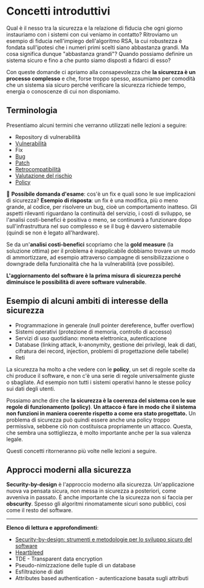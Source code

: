 # Concetti introduttivi

Qual è il nesso tra la sicurezza e la relazione di fiducia che ogni giorno instauriamo con i sistemi con cui veniamo in contatto? Ritroviamo un esempio di fiducia nell'impiego dell'algoritmo RSA, la cui robustezza è fondata sull'ipotesi che i numeri primi scelti siano abbastanza grandi. Ma cosa significa dunque "abbastanza grandi"? Quando possiamo definire un sistema sicuro e fino a che punto siamo disposti a fidarci di esso?

Con queste domande ci apriamo alla consapevolezza che **la sicurezza è un processo complesso** e che, forse troppo spesso, assumiamo per comodità che un sistema sia sicuro perché verificare la sicurezza richiede tempo, energia o conoscenze di cui non disponiamo.

## Terminologia

Presentiamo alcuni termini che verranno utilizzati nelle lezioni a seguire:

- Repository di vulnerabilità
- [Vulnerabilità](https://en.wikipedia.org/wiki/Vulnerability_(computing))
- Fix
- [Bug](https://en.wikipedia.org/wiki/Software_bug)
- [Patch](https://en.wikipedia.org/wiki/Patch_(computing))
- [Retrocompatibilità](https://en.wikipedia.org/wiki/Backward_compatibility)
- [Valutazione del rischio](https://en.wikipedia.org/wiki/Risk_assessment)
- [Policy](https://en.wikipedia.org/wiki/Policy)

:pencil: **Possibile domanda d'esame**: cos'è un fix e quali sono le sue implicazioni di sicurezza?
**Esempio di risposta**: un fix è una modifica, più o meno grande, al codice, per risolvere un bug, cioè un comportamento inatteso. Gli aspetti rilevanti riguardano la continuità del servizio, i costi di sviluppo, se l'analisi costi-benefici è positiva o meno, se continuerà a funzionare dopo sull'infrastruttura nel suo complesso e se il bug è davvero sistemabile (quindi se non è legato all'hardware).

Se da un'**analisi costi-benefici** scopriamo che la **gold measure** (la soluzione ottima) per il problema è inapplicabile dobbiamo trovare un modo di ammortizzare, ad esempio attraverso campagne di sensibilizzazione o downgrade della funzionalità che ha la vulnerabilità (ove possibile).

**L'aggiornamento del software è la prima misura di sicurezza perché diminuisce le possibilità di avere software vulnerabile**.

## Esempio di alcuni ambiti di interesse della sicurezza

- Programmazione in generale (null pointer dereference, buffer overflow)
- Sistemi operativi (protezione di memoria, controllo di accesso)
- Servizi di uso quotidiano: moneta elettronica, autenticazione
- Database (linking attack, k-anonymity, gestione dei privilegi, leak di dati, cifratura dei record, injection, problemi di progettazione delle tabelle)
- Reti

La sicurezza ha molto a che vedere con le **policy**, un set di regole scelte da chi produce il software, e non c'è una serie di regole universalmente giuste o sbagliate. Ad esempio non tutti i sistemi operativi hanno le stesse policy sui dati degli utenti.

Possiamo anche dire che **la sicurezza è la coerenza del sistema con le sue regole di funzionamento (policy)**.
**Un attacco è fare in modo che il sistema non funzioni in maniera coerente rispetto a come era stato progettato.**
Un problema di sicurezza può quindi essere anche una policy troppo permissiva, sebbene ciò non costituisca propriamente un attacco. Questa, che sembra una sottigliezza, è molto importante anche per la sua valenza legale.

Questi concetti ritorneranno più volte nelle lezioni a seguire.

## Approcci moderni alla sicurezza

**Security-by-design** è l'approccio moderno alla sicurezza. Un'applicazione nuova va pensata sicura, non messa in sicurezza a posteriori, come avveniva in passato. È anche importante che la sicurezza non si faccia per **obscurity**. Spesso gli algoritmi rinomatamente sicuri sono pubblici, così come il resto del software.

------

**Elenco di lettura e approfondimenti**:

- [Security-by-design: strumenti e metodologie per lo sviluppo sicuro del software](https://www.cybersecurity360.it/cultura-cyber/security-by-design-strumenti-e-metodologie-per-lo-sviluppo-sicuro-del-software/) 
- [Heartbleed](https://it.wikipedia.org/wiki/Heartbleed) 
- TDE - Transparent data encryption
- Pseudo-nimizzazione delle tuple di un database
- Esfiltrazione di dati
- Attributes based authentication - autenticazione basata sugli attributi

